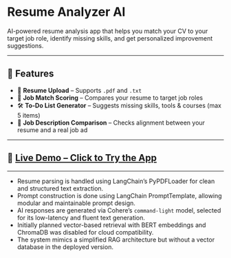 # Resume Analyzer AI

AI-powered resume analysis app that helps you match your CV to your target job role, identify missing skills, and get personalized improvement suggestions.


---

## 🚀 Features

- 📄 **Resume Upload** – Supports `.pdf` and `.txt`
- 🎯 **Job Match Scoring** – Compares your resume to target job roles
- 🛠️ **To-Do List Generator** – Suggests missing skills, tools & courses (max 5 items)
- 🧩 **Job Description Comparison** – Checks alignment between your resume and a real job ad

---
## 🔗 [**Live Demo – Click to Try the App**](https://resume-analyzer-with-ai.streamlit.app/)

---
- Resume parsing is handled using LangChain’s PyPDFLoader for clean and structured text extraction.
- Prompt construction is done using LangChain PromptTemplate, allowing modular and maintainable prompt design.
- AI responses are generated via Cohere’s `command-light` model, selected for its low-latency and fluent text generation.
- Initially planned vector-based retrieval with BERT embeddings and ChromaDB was disabled for cloud compatibility.
- The system mimics a simplified RAG architecture but without a vector database in the deployed version.
